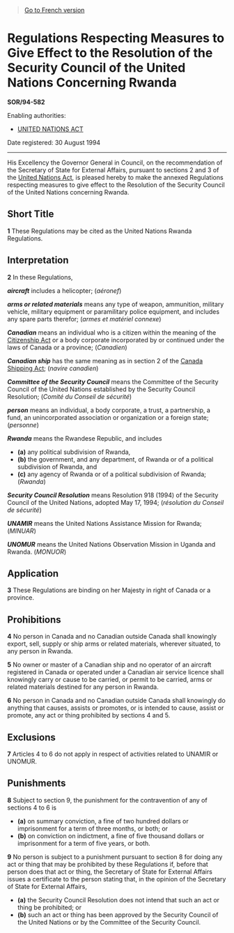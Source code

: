 > [Go to French version](/fr/Règlements/Décrets,%20ordonnances%20et%20règlements%20statutaires/94/582.md)

# Regulations Respecting Measures to Give Effect to the Resolution of the Security Council of the United Nations Concerning Rwanda

**SOR/94-582**

Enabling authorities: 
- [UNITED NATIONS ACT](/en/Acts/Revised%20Statutes%20of%20Canada/U/U-2.md)

Date registered: 30 August 1994

----------

His Excellency the Governor General in Council, on the recommendation of the Secretary of State for External Affairs, pursuant to sections 2 and 3 of the [United Nations Act](/en/Acts/Revised%20Statutes%20of%20Canada/U/U-2.md), is pleased hereby to make the annexed Regulations respecting measures to give effect to the Resolution of the Security Council of the United Nations concerning Rwanda.




## Short Title


**1** These Regulations may be cited as the United Nations Rwanda Regulations.




## Interpretation


**2** In these Regulations,

***aircraft*** includes a helicopter; (*aéronef*)

***arms or related materials*** means any type of weapon, ammunition, military vehicle, military equipment or paramilitary police equipment, and includes any spare parts therefor; (*armes et matériel connexe*)

***Canadian*** means an individual who is a citizen within the meaning of the [Citizenship Act](/en/Acts/Revised%20Statutes%20of%20Canada/C/C-29.md) or a body corporate incorporated by or continued under the laws of Canada or a province; (*Canadien*)

***Canadian ship*** has the same meaning as in section 2 of the [Canada Shipping Act](/en/Acts/Revised%20Statutes%20of%20Canada/S/S-9.md); (*navire canadien*)

***Committee of the Security Council*** means the Committee of the Security Council of the United Nations established by the Security Council Resolution; (*Comité du Conseil de sécurité*)

***person*** means an individual, a body corporate, a trust, a partnership, a fund, an unincorporated association or organization or a foreign state; (*personne*)

***Rwanda*** means the Rwandese Republic, and includes
- **(a)** any political subdivision of Rwanda,
- **(b)** the government, and any department, of Rwanda or of a political subdivision of Rwanda, and
- **(c)** any agency of Rwanda or of a political subdivision of Rwanda; (*Rwanda*)

***Security Council Resolution*** means Resolution 918 (1994) of the Security Council of the United Nations, adopted May 17, 1994; (*résolution du Conseil de sécurité*)

***UNAMIR*** means the United Nations Assistance Mission for Rwanda; (*MINUAR*)

***UNOMUR*** means the United Nations Observation Mission in Uganda and Rwanda. (*MONUOR*)




## Application


**3** These Regulations are binding on her Majesty in right of Canada or a province.




## Prohibitions


**4** No person in Canada and no Canadian outside Canada shall knowingly export, sell, supply or ship arms or related materials, wherever situated, to any person in Rwanda.



**5** No owner or master of a Canadian ship and no operator of an aircraft registered in Canada or operated under a Canadian air service licence shall knowingly carry or cause to be carried, or permit to be carried, arms or related materials destined for any person in Rwanda.



**6** No person in Canada and no Canadian outside Canada shall knowingly do anything that causes, assists or promotes, or is intended to cause, assist or promote, any act or thing prohibited by sections 4 and 5.




## Exclusions


**7** Articles 4 to 6 do not apply in respect of activities related to UNAMIR or UNOMUR.




## Punishments


**8** Subject to section 9, the punishment for the contravention of any of sections 4 to 6 is
- **(a)** on summary conviction, a fine of two hundred dollars or imprisonment for a term of three months, or both; or
- **(b)** on conviction on indictment, a fine of five thousand dollars or imprisonment for a term of five years, or both.



**9** No person is subject to a punishment pursuant to section 8 for doing any act or thing that may be prohibited by these Regulations if, before that person does that act or thing, the Secretary of State for External Affairs issues a certificate to the person stating that, in the opinion of the Secretary of State for External Affairs,
- **(a)** the Security Council Resolution does not intend that such an act or thing be prohibited; or
- **(b)** such an act or thing has been approved by the Security Council of the United Nations or by the Committee of the Security Council.



